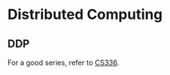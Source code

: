 # Distributed Computing

## DDP

For a good series, refer to
[CS336](https://github.com/stanford-cs336/spring2024-assignment2-systems).
